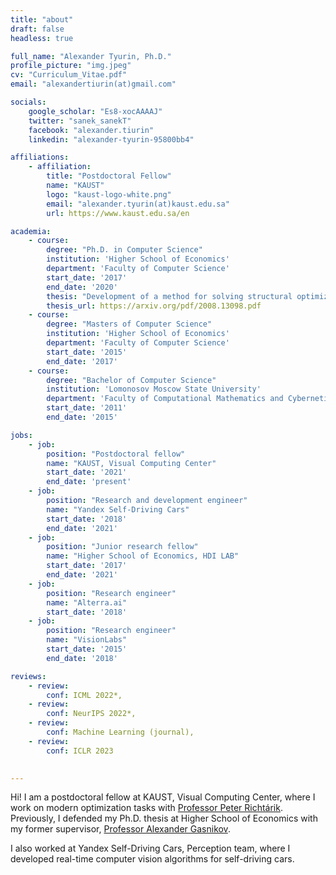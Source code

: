 ```yaml
---
title: "about"
draft: false
headless: true

full_name: "Alexander Tyurin, Ph.D."
profile_picture: "img.jpeg"
cv: "Curriculum_Vitae.pdf"
email: "alexandertiurin(at)gmail.com"

socials:
    google_scholar: "Es8-xocAAAAJ"
    twitter: "sanek_sanekT"
    facebook: "alexander.tiurin"
    linkedin: "alexander-tyurin-95800bb4"

affiliations:
    - affiliation:
        title: "Postdoctoral Fellow"
        name: "KAUST"
        logo: "kaust-logo-white.png"
        email: "alexander.tyurin(at)kaust.edu.sa"
        url: https://www.kaust.edu.sa/en

academia:
    - course:
        degree: "Ph.D. in Computer Science"
        institution: 'Higher School of Economics'
        department: 'Faculty of Computer Science'
        start_date: '2017'
        end_date: '2020'
        thesis: "Development of a method for solving structural optimization problems"
        thesis_url: https://arxiv.org/pdf/2008.13098.pdf
    - course:
        degree: "Masters of Computer Science"
        institution: 'Higher School of Economics'
        department: 'Faculty of Computer Science'
        start_date: '2015'
        end_date: '2017'
    - course:
        degree: "Bachelor of Computer Science"
        institution: 'Lomonosov Moscow State University'
        department: 'Faculty of Computational Mathematics and Cybernetics'
        start_date: '2011'
        end_date: '2015'

jobs:
    - job:
        position: "Postdoctoral fellow"
        name: "KAUST, Visual Computing Center"
        start_date: '2021'
        end_date: 'present'
    - job:
        position: "Research and development engineer"
        name: "Yandex Self-Driving Cars"
        start_date: '2018'
        end_date: '2021'
    - job:
        position: "Junior research fellow"
        name: "Higher School of Economics, HDI LAB"
        start_date: '2017'
        end_date: '2021'
    - job:
        position: "Research engineer"
        name: "Alterra.ai"
        start_date: '2018'
    - job:
        position: "Research engineer"
        name: "VisionLabs"
        start_date: '2015'
        end_date: '2018'

reviews:
    - review:
        conf: ICML 2022*,
    - review:
        conf: NeurIPS 2022*,
    - review:
        conf: Machine Learning (journal),
    - review:
        conf: ICLR 2023
        

---
```


Hi! I am a postdoctoral fellow at KAUST, Visual Computing Center, where I work on modern optimization tasks with [Professor Peter Richtárik][1]. Previously, I defended my Ph.D. thesis at Higher School of Economics with my former supervisor, [Professor Alexander Gasnikov][2].

I also worked at Yandex Self-Driving Cars, Perception team, where I developed real-time computer vision algorithms for self-driving cars.

[1]: https://richtarik.org
[2]: https://scholar.google.ru/citations?user=AmeE8qkAAAAJ